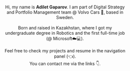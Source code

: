 <div style="text-align: center" >
<div style="display: inline-block; max-width: 80%"> 
    <br/>
    Hi, my name is <strong>Adilet Gaparov</strong>. I am part of Digital Strategy and Portfolio Management team @ Volvo Cars 🚙, based in Sweden. 
    <br/><br/>
    Born and raised in Kazakhstan, where I got my undergraduate degree in Robotics and the first full-time job (@ Microsoft☁️💻).
    <br/><br/>
    Feel free to check my projects and resume in the navigation panel (👈).<br/>You can contact me via the links 👇. 
    <br/><br/>
</div>
</div>
